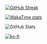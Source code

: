 [![GitHub Streak](http://github-readme-streak-stats.herokuapp.com?user=emipa606&theme=vision-friendly-dark&background=000000)](https://git.io/streak-stats)

[![WakaTime stats](https://github-readme-stats.vercel.app/api/wakatime?username=Mlie&theme=vision-friendly-dark)](https://wakatime.com/@Mlie)

![GitHub Stats](https://github-readme-stats.vercel.app/api?username=emipa606&theme=vision-friendly-dark&show_icons=true) 

[![ko-fi](https://ko-fi.com/img/githubbutton_sm.svg)](https://ko-fi.com/G2G55DDYD)
